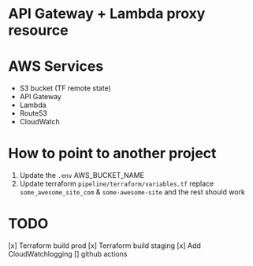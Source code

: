 # API Gateway + Lambda proxy resource

# AWS Services
- S3 bucket (TF remote state)
- API Gateway
- Lambda
- Route53
- CloudWatch


# How to point to another project
1. Update the `.env` 
  AWS_BUCKET_NAME
2. Update terraform `pipeline/terraform/variables.tf` 
  replace `some_awesome_site_com` & `some-awesome-site` and the rest should work



# TODO
[x] Terraform build prod
[x] Terraform build staging
[x] Add CloudWatchlogging
[] github actions



